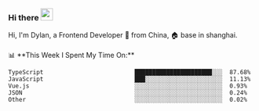### Hi there <img src="https://media.giphy.com/media/hvRJCLFzcasrR4ia7z/giphy.gif" width="25px">

<!-- ![visitors](https://visitor-badge.glitch.me/badge?page_id=dislfyer.dislfyer) --!>

Hi, I'm Dylan, a Frontend Developer 🚀 from China, 🏠 base in shanghai.
<br/>
<br/>

📊 **This Week I Spent My Time On:**


<!--START_SECTION:waka-->

```text
TypeScript                          ██████████████████████░░░  87.68%
JavaScript                          ███░░░░░░░░░░░░░░░░░░░░░░  11.13%
Vue.js                              ░░░░░░░░░░░░░░░░░░░░░░░░░  0.93%
JSON                                ░░░░░░░░░░░░░░░░░░░░░░░░░  0.24%
Other                               ░░░░░░░░░░░░░░░░░░░░░░░░░  0.02%
```

<!--END_SECTION:waka-->

<!--
**About Me:**
 -->
